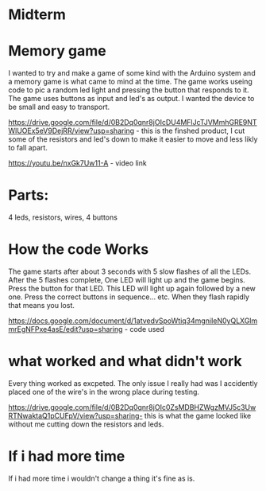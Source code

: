 # Midterm 
# Memory game

I wanted to try and make a game of some kind with the Arduino system and a memory game is what came to mind at the time.
The game works useing code to pic a random led light and pressing the button that responds to it.
The game uses buttons as input and led's as output. I wanted the device to be small and easy to transport.

https://drive.google.com/file/d/0B2Dq0qnr8jOIcDU4MFlJcTJVMmhGRE9NTWlUOEx5eV9DejRR/view?usp=sharing - 
this is the finshed product, I cut some of the resistors and led's down to make it easier to move and less likly to fall apart.

https://youtu.be/nxGk7Uw11-A - video link

# Parts: 
4 leds, resistors, wires, 4 buttons

# How the code Works

The game starts after about 3 seconds with 5 slow flashes of all the LEDs. After the 5 flashes complete, One LED will light up and the game begins.
Press the button for that LED. This LED will light up again followed by a new one. Press the correct buttons in sequence... etc.
When they flash rapidly that means you lost.

https://docs.google.com/document/d/1atvedvSpoWtiq34mgniIeN0yQLXGlmmrEgNFPxe4asE/edit?usp=sharing - code used

# what worked and what didn't work

Every thing worked as excpeted. The only issue I really had was I accidently placed one of the wire's in the wrong place during testing.

https://drive.google.com/file/d/0B2Dq0qnr8jOIc0ZsMDBHZWgzMVJ5c3UwRTNwaktaQ1pCUFpV/view?usp=sharing- 
this is what the game looked like without me cutting down the resistors and leds.

# If i had more time

If i had more time i wouldn't change a thing it's fine as is.
